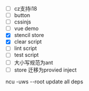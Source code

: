 - [ ] cz支持i18
- [ ] button 
- [ ] cssinjs
- [ ] vue demo
- [x] stencil store
- [x] clear script
- [ ] lint script
- [ ] test script
- [ ] 大小写规范为ant
- [ ] store 迁移为provied inject

ncu -uws --root update all deps